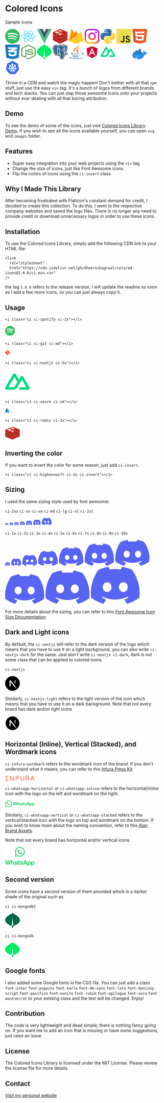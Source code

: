 # Colored Icons

Sample icons

<img src="./svg/spotify.svg" alt="Spotify Icon" width="48" height="48"> <img src="./svg/reactjs.svg" alt="React Icon" width="48" height="48">
<img src="./svg/vuejs.svg" alt="Vue.js Icon" width="48" height="48"> <img src="./svg/redis.svg" alt="Redis Icon" width="48" height="48"> <img src="./svg/firebase.svg" alt="Firebase Icon" width="48" height="48"> <img src="./svg/instagram.svg" alt="Instagram Icon" width="48" height="48"> <img src="./svg/python.svg" alt="Python Icon" width="48" height="48"> <img src="./svg/js.svg" alt="JavaScript Icon" width="48" height="48"> <img src="./svg/html.svg" alt="HTML5 Icon" width="48" height="48"> <img src="./svg/css.svg" alt="CSS3 Icon" width="48" height="48"> <img src="./svg/nodejs.svg" alt="Node.js Icon" width="48" height="48"> <img src="./svg/mongodb.svg" alt="MongoDB Icon" width="48" height="48"> <img src="./svg/postgresql.svg" alt="PostgreSQL Icon" width="48" height="48"> <img src="./svg/java.svg" alt="Java Icon" width="48" height="48"> <img src="./svg/angular.svg" alt="Angular Icon" width="48" height="48"> <img src="./svg/nuxtjs.svg" alt="Nuxtjs Icon" width="48" height="48"> <img src="./svg/github-light.svg" alt="GitHub Icon" width="48" height="48"> <img src="./images/docker.webp" alt="Docker Icon" width="48"> <img src="./svg/kubernetes.svg" alt="Kubernetes Icon" width="48" height="48">

Throw in a CDN and watch the magic happen! Don't bother with all that `npm` stuff, just use the easy `<i>` tag. It's a bunch of logos from different brands and tech stacks. You can just slap those awesome icons onto your projects without ever dealing with all that boring attribution.

## Demo

To see the demo of some of the icons, just visit [Colored Icons Library Demo](https://dheereshagrwal.github.io/colored-icons/). If you wish to see all the icons available yourself, you can open `svg` and `images` folder.

## Features

- Super easy integration into your web projects using the `<i>` tag
- Change the size of icons, just like Font Awesome icons
- Flip the colors of icons using the `ci-invert` class

## Why I Made This Library

After becoming frustrated with Flaticon's constant demand for credit, I decided to create this collection. To do this, I went to the respective company websites and saved the logo files. There is no longer any need to provide credit or download unnecessary logos in order to use these icons.

## Installation

To use the Colored Icons Library, simply add the following CDN link to your HTML file:

```
<link
  rel="stylesheet"
  href="https://cdn.jsdelivr.net/gh/dheereshagrwal/colored-icons@1.6.6/ci.min.css"
/>
```

the tag `1.6.6` refers to the release version, I will update the readme as soon as I add a few more icons, so you can just always copy it.

## Usage

```
<i class="ci ci-spotify ci-2x"></i>
```
<img src="./svg/spotify.svg" width="32px">

```
<i class="ci ci-git ci-md"></i>
```
<img src="./svg/git.svg" width="16px">

```
<i class="ci ci-nuxtjs ci-5x"></i>
```
<img src="./svg/nuxtjs.svg" width="80px">

```
<i class="ci ci-azure ci-sm"></i>
```
<img src="./svg/azure.svg" width="14px">

```
<i class="ci ci-redis ci-3x"></i>
```
<img src="./svg/redis.svg" width="48px">


## Inverting the color

If you want to invert the color for some reason, just add `ci-invert`.

```
<i class="ci ci-highonswift ci-2x ci-invert"></i>
```

## Sizing

I used the same sizing style used by font awesome:

`ci-2xs` `ci-xs` `ci-sm` `ci-md` `ci-lg` `ci-xl` `ci-2xl`

<img src='./svg/discord.svg' width="10px"> <img src='./svg/discord.svg' width="12px"> <img src='./svg/discord.svg' width="14px"> <img src='./svg/discord.svg' width="16px"> <img src='./svg/discord.svg' width="20px"> <img src='./svg/discord.svg' width="24px"> <img src='./svg/discord.svg' width="32px">


`ci-1x` `ci-2x` `ci-3x` `ci-4x` `ci-5x` `ci-6x` `ci-7x` `ci-8x` `ci-9x` `ci-10x`

<img src="./svg/discord.svg" width="16px"> <img src="./svg/discord.svg" width="32px"> <img src="./svg/discord.svg" width="48px"> <img src="./svg/discord.svg" width="64px"> <img src="./svg/discord.svg" width="80px"> <img src="./svg/discord.svg" width="96px"> <img src="./svg/discord.svg" width="112px"> <img src="./svg/discord.svg" width="128px"> <img src="./svg/discord.svg" width="144px"> <img src="./svg/discord.svg" width="160px">


For more details about the sizing, you can refer to this [Font Awesome Icon Size Documentation](https://fontawesome.com/docs/web/style/size)

## Dark and Light icons

By default, the `ci-nextjs` will refer to the dark version of the logo which means that you have to use it on a light background, you can also write `ci-nextjs-dark` for the same.
Just don't write `ci-nextjs ci-dark`, dark is not some class that can be applied to colored icons.

`ci-nextjs`

<img src="./svg/nextjs-dark.svg" width="48px">

Similarly, `ci-nextjs-light` refers to the light version of the icon which means that you have to use it on a dark background.
Note that not every brand has dark and/or light icons

<img src="./svg/nextjs-light.svg" width="48px">

## Horizontal (Inline), Vertical (Stacked), and Wordmark icons

`ci-infura-wordmark` refers to the wordmark icon of the brand. If you don't understand what it means, you can refer to this [Infura Press Kit](https://www.infura.io/presskit)

<img src="./svg/infura-wordmark.svg" alt="Infura Wordmark" width="96">

`ci-whatsapp-horizontal` or `ci-whatsapp-inline` refers to the horizontal/inline icon with the logo on the left and wordmark on the right.

<img src='./svg/whatsapp-horizontal.svg' alt="Whatsapp Horizontal" width="96">

Similarly, `ci-whatsapp-vertical` or `ci-whatsapp-stacked` refers to the vertical/stacked icon with the logo on top and wordmark on the bottom. If you wish to know more about the naming convention, refer to this [Alan Brand Assets](https://alan.app/brand-assets/).

Note that not every brand has horizontal and/or vertical icons.

<img src='./svg/whatsapp-vertical.svg' alt="Whatsapp Vertical" width="96">

## Second version

Some icons have a second version of them provided which is a darker shade of the original such as

`ci ci-mongodb2`

<img src="./svg/mongodb2.svg" alt="MongoDB2 Icon" width="48" height="48">

`ci ci-mongodb`

<img src="./svg/mongodb.svg" alt="MongoDB Icon" width="48" height="48">

## Google fonts

I also added some Google fonts in the CSS file. You can just add a class `font-inter` `font-poppins` `font-karla` `font-dm-sans` `font-lato` `font-dancing-script` `font-pacifico` `font-nunito` `font-rubik` `font-epilogue` `font-sora` `font-montserrat` to your existing class and the text will be changed. Enjoy!

## Contribution

The code is very lightweight and dead simple; there is nothing fancy going on.
If you want me to add an icon that is missing or have some suggestions, just raise an issue

## License

The Colored Icons Library is licensed under the MIT License. Please review the license file for more details.

## Contact

[Visit my personal website](https://dheereshagrwal.vercel.app)
